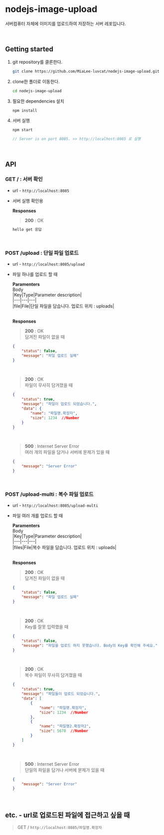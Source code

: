 # nodejs-image-upload  
서버컴퓨터 자체에 이미지를 업로드하여 저장하는 서버 레포입니다.  

<br>

## Getting started  
1. git repository를 클론한다.  
    ```bash
    git clone https://github.com/MiaLee-luvcat/nodejs-image-upload.git
    ```

2. clone한 폴더로 이동한다.  
    ```bash
    cd nodejs-image-upload
    ```

3. 필요한 dependencies 설치  
    ```bash
    npm install
    ```

4. 서버 실행  
    ```js
    npm start

    // Server is on port 8085. >> http://localhost:8085 로 실행
    ```

<br>

## API
### GET / : 서버 확인
* url - `http://localhost:8085`  
* 서버 실행 확인용  

    **Responses**  
    > **200** : OK
    ```bash
    hello get 응답
    ```
<br>

### POST /upload : 단일 파일 업로드
* url - `http://localhost:8085/upload`  
* 파일 하나를 업로드 할 때  

    **Paramenters**  
    Body  
    |Key|Type|Parameter description|  
    |---|---|---|  
    |file|File|단일 파일을 담습니다. 업로드 위치 : uploads|  
    <br>
    
    **Responses**  

    > **200** : OK  
    담겨진 파일이 없을 때
    ```json
    {
        "status": false,
        "message": "파일 업로드 실패"
    }
    ```
    <br>

    > **200** : OK  
    파일이 무사히 담겨졌을 때
    ```json
    {
        "status": true,
        "message": "파일이 업로드 되었습니다.",
        "data": {
            "name": "파일명.확장자",
            "size": 1234  //Number
        }
    }
    ```  
    <br>

    > **500** : Internet Server Error  
    여러 개의 파일을 담거나 서버에 문제가 있을 때  
    ```json
    {
        "message": "Server Error"
    }
    ```  
<br>

### POST /upload-multi : 복수 파일 업로드
* url - `http://localhost:8085/upload-multi`  
* 파일 여러 개를 업로드 할 때  

    **Paramenters**  
    Body  
    |Key|Type|Parameter description|  
    |---|---|---|  
    |files|File|복수 파일을 담습니다. 업로드 위치 : uploads|  
    <br>
    
    **Responses**  

    > **200** : OK  
    담겨진 파일이 없을 때
    ```json
    {
        "status": false,
        "message": "파일 업로드 실패"
    }
    ```
    <br>  

    > **200** : OK  
    Key를 잘못 입력했을 때
    ```json
    {
        "status": false,
        "message": "파일을 업로드 하지 못했습니다. Body의 Key를 확인해 주세요."
    }
    ```
    <br>  

    > **200** : OK  
    복수 파일이 무사히 담겨졌을 때
    ```json
    {
        "status": true,
        "message": "파일들이 업로드 되었습니다.",
        "data": [
            {
                "name": "파일명.확장자",
                "size": 1234  //Number
            },
            {
                "name": "파일명2.확장자2",
                "size": 5678  //Number
            }
        ]
    }
    ```  
    <br>

    > **500** : Internet Server Error  
    단일의 파일을 담거나 서버에 문제가 있을 때  
    ```json
    {
        "message": "Server Error"
    }
    ```  
<br>  

## etc. - url로 업로드된 파일에 접근하고 싶을 때
> GET / `http://localhost:8085/파일명.확장자`